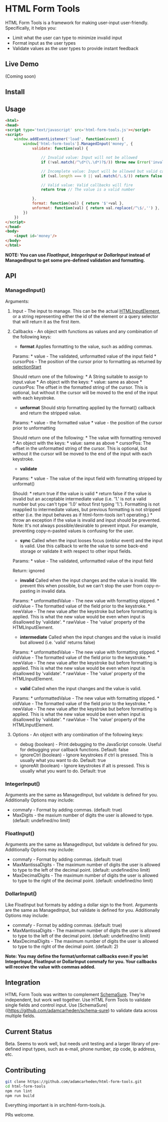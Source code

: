 # HTML Form Tools

HTML Form Tools is a framework for making user-input user-friendly. Specifically, it helps you:
* Limit what the user can type to minimize invalid input
* Format input as the user types
* Validate values as the user types to provide instant feedback

## Live Demo
(Coming soon)

## Install


## Usage

```html
<html>
<head>
<script type='text/javascript' src='html-form-tools.js'></script>
<script>
	window.addEventListener('load', function(event) {
		window['html-form-tools'].ManagedInput('money', {
			validate: function(val) {

				// Invalid value: Input will not be allowed
				if (!val.match(/^\d*(\.\d*)?$/)) throw new Error('invalid chars')

				// Incomplete value: Input will be allowed but valid callbacks won't fire
				if (val.length === 0 || val.match(/\.$/)) return false

				// Valid value: Valid callbacks will fire
				return true // The value is a valid number

			},
			format: function(val) { return '$'+val },
			unformat: function(val) { return val.replace(/^\$/,'') },
		})
	})
</script>
</head>
<body>
	<input id='money'/>
</body>
</html>
```
**NOTE: You can use _FloatInput_, _IntegerInput_ or _DollarInput_ instead of ManagedInput to get some pre-defined validation and formatting.**

## API
### ManagedInput()
Arguments:
1. Input - The input to manage. This can be the actual [HTMLInputElement](https://developer.mozilla.org/en-US/docs/Web/API/HTMLInputElement), or a string representing either the id of the element or a query selector that will return it as the first item.

2. Callbacks - An object with functions as values and any combination of the following keys:
	* **format** Applies formatting to the value, such as adding commas.

	Params:
		* value - The validated, unformatted value of the input field
		* cursorPos - The position of the cursor prior to formatting as returned by [selectionStart](https://developer.mozilla.org/en-US/docs/Mozilla/Tech/XUL/Property/selectionStart)

	Should return one of the following:
		* A String suitable to assign to input.value
		* An object with the keys:
			* value: same as above
			* cursorPos: The offset in the formatted string of the cursor. This is optional, but without it the cursor will be moved to the end of the input with each keystroke.

	* **unformat** Should strip formatting applied by the format() callback and return the stripped value.

	Params:
		* value - the formatted value
		* value - the position of the cursor prior to unformatting

	Should return one of the following:
		* The value with formatting removed
		* An object with the keys:
			* value: same as above
			* cursorPos: The offset in the unformatted string of the cursor. This is optional, but without it the cursor will be moved to the end of the input with each keystroke.

	* **validate**

	Params:
		* value - The value of the input field with formatting stripped by unformat()

	Should:
		* return true if the value is valid
		* return false if the value is invalid but an acceptable intermediate value (i.e. '1.' is not a valid number but you can't type '1.0' witout first typing '1.'). Formatting is not reapplied to intermediate values, but previous formatting is not stripped either (i.e. the input behaves as if html-form-tools isn't operating.)
		* throw an exception if the value is invalid and input should be prevented. Note: It's not always possible/desirable to prevent intput. For example, preventing copy-n-pasted values is confusing for the user.

	* **sync** Called when the input looses focus (onblur event) and the input is valid. Use this callback to write the value to some back-end storage or validate it with respect to other input fields.

	Params:
		* value - The validated, unformatted value of the input field

	Return: ignored

	* **invalid** Called when the input changes and the value is invalid. We prevent this when possible, but we can't stop the user from copy-n-pasting in invalid data.

	Params:
		* unformattedValue - The new value with formatting stipped.
		* oldValue - The formatted value of the field prior to the keystroke.
		* newValue - The new value after the keystroke but before formatting is applied. This is what the new value would be even when input is disallowed by 'validate'.
		* rawValue - The 'value' property of the HTMLInputElement.

	* **intermediate** Called when the input changes and the value is invalid but allowed (i.e. 'valid' returns false)

	Params:
		* unformattedValue - The new value with formatting stipped.
		* oldValue - The formatted value of the field prior to the keystroke.
		* newValue - The new value after the keystroke but before formatting is applied. This is what the new value would be even when input is disallowed by 'validate'.
		* rawValue - The 'value' property of the HTMLInputElement.

	* **valid** Called when the input changes and the value is valid.

	Params:
		* unformattedValue - The new value with formatting stipped.
		* oldValue - The formatted value of the field prior to the keystroke.
		* newValue - The new value after the keystroke but before formatting is applied. This is what the new value would be even when input is disallowed by 'validate'.
		* rawValue - The 'value' property of the HTMLInputElement.

3. Options - An object with any combination of the following keys:
	* debug      (boolean) - Print debugging to the JavaScript console. Useful for debugging your callback functions. Default: false
	* ignoreCtrl (boolean) - Ignore keystrokes if ctrl is pressed. This is usually what you want to do. Default: true
	* ignoreAlt  (boolean) - Ignore keystrokes if alt is pressed. This is usually what you want to do. Default: true

### IntegerInput()

Arguments are the same as ManagedInput, but validate is defined for you. Additionally Options may include:
* commafy - Format by adding commas. (default: true)
* MaxDigits - the maxium number of digits the user is allowed to type. (default: undefined/no limit)

### FloatInput()

Arguments are the same as ManagedInput, but validate is defined for you. Additionally Options may include:
* commafy - Format by adding commas. (default: true)
* MaxMantissaDigits - The maximum number of digits the user is allowed to type to the left of the decimal point. (default: undefined/no limit)
* MaxDecimalDigits - The maximum number of digits the user is allowed to type to the right of the decimal point. (default: undefined/no limit)

### DollarInput()
Like FloatInput but formats by adding a dollar sign to the front. Arguments are the same as ManagedInput, but validate is defined for you. Additionally Options may include:
* commafy - Format by adding commas. (default: true)
* MaxMantissaDigits - The maximum number of digits the user is allowed to type to the left of the decimal point. (defualt: undefined/no limit)
* MaxDecimalDigits - The maximum number of digits the user is allowed to type to the right of the decimal point. (default: 2)

__Note: You may define the format/unformat callbacks even if you let IntegerInput, FloatInput or DollarInput commafy for you. Your callbacks will receive the value with commas added.__

##  Integration
HTML Form Tools was written to complement [SchemaSure](https://github.com/adamcarheden/schema-sure). They're independent, but work well together. Use HTML Form Tools to validate single fields and control input. Use [SchemaSure]((https://github.com/adamcarheden/schema-sure) to validate data across multiple fields.

## Current Status
Beta. Seems to work well, but needs unit testing and a larger library of pre-defined input types, such as e-mail, phone number, zip code, ip address, etc.

## Contributing 
``` bash
git clone https://github.com/adamcarheden/html-form-tools.git
cd html-form-tools
npm run lint
npm run build
```
Everything important is in src/html-form-tools.js.

PRs welcome.
